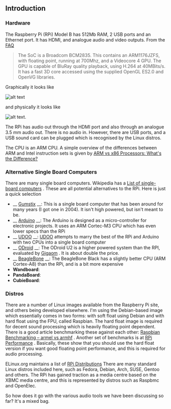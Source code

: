 
##  Introduction 

###  Hardware 


The Raspberry Pi (RPi)  Model B  has 512Mb RAM, 2 USB ports and an Ethernet port.
It has HDMI, and analogue audio and video outputs.
From the [FAQ](http://www.raspberrypi.org/faqs) 


   > The SoC is a Broadcom BCM2835. This contains an ARM1176JZFS, with floating point,
running at 700Mhz, and a Videocore 4 GPU. The GPU is capable of BluRay quality
playback, using H.264 at 40MBits/s. It has a fast 3D core accessed using
the supplied OpenGL ES2.0 and OpenVG libraries.



Graphically it looks like


![alt text](http://www.raspberrypi.org/wp-content/uploads/2011/07/RaspiModelB.png)


and physically it looks like


![alt text](http://www.raspberrypi.org/wp-content/uploads/2011/07/7513051848_9a6ef2feb8_o.jpeg).


The RPi has audio out through the HDMI port and also through an analogue 3.5 mm
audio out. There is no audio in. However, there are USB ports, and a USB sound
card can be plugged which is recognised by the Linux distros.


The CPU is an ARM CPU. A simple overview of the differences between ARM and
Intel instruction sets is given by [ARM vs x86 Processors: What's the Difference?](http://www.brighthub.com/computing/hardware/articles/107133.aspx) 

###  Alternative Single Board Computers 


There are many single board computers. Wikipedia has a [List of single-board computers](http://en.wikipedia.org/wiki/List_of_single_board_computers) . These are all potential alternatives to the RPi. Here is just a quick
selection

+ __ [Gumstix](http://en.wikipedia.org/wiki/Gumstix) __: This is a single board computer that has been around for many years (I got one
in 2004). It isn't high powered, but isn't meant to be.
+ __ [Arduino](http://en.wikipedia.org/wiki/Arduino) __: The Arduino is designed as a micro-controller for electronic projects.
It uses an ARM Cortec-M3 CPU which has even lower specs than the RPi
+ __ [UDOO](http://www.udoo.org/) __:  [UDOO](http://www.bit-tech.net/news/hardware/2013/04/16/udoo/1) attempts to marry the best of the RPi and Arduino with two CPUs
into a single board computer
+ __ [ODroid](http://odroid.com) __: The ODroid U2 is a higher powered system than the RPI, evaluated by [Gigaom](http://gigaom.com/2013/02/11/following-raspberry-pi-the-89-odroid-u2-continues-small-cheap-computing-movement/) . It is about double the price.
+ __ [BeagleBone](http://beagleboard.org/Products/BeagleBone%20Black) __: The BeagleBone Black has a slightly better CPU (ARM Cortex-A8)
than the RPi, and is a bit more expensive
+ __Wandboard__: 
+ __PandaBoard__: 
+ __CubieBoard__: 



###  Distros 


There are a number of Linux images available from the Raspberry Pi site,
and others being developed elsewhere. I'm using the Debian-based image which
essentially comes in two forms: with soft float using Debian and with hard float
using  the FPU, called Raspbian. The hard float image is required for decent
sound processing which is heavily floating point dependent.
There is a good article benchmarking these against each other: [Raspbian Benchmarking – armel vs armhf](http://www.memetic.org/raspbian-benchmarking-armel-vs-armhf/) .
Another set of benchmarks is at [RPi Performance](http://elinux.org/RaspberryPiPerformance) .
Basically, these show that you should use the hard float version if you
want good floating point performance, and this is required for audio
processing.


ELinux.org maintains a list of [RPi Distributions](http://elinux.org/RPi_Distributions) There are many standard Linux distros included here, such as Fedora,
Debian, Arch, SUSE, Gentoo and others.
The RPi has gained traction as a media centre based on the XBMC
media centre, and this is represented by distros such as
Raspbmc and OpenElec.


So how does it go with the various audio tools we have been discussing so far?
It's a mixed bag.



